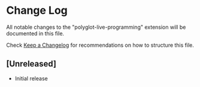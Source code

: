 # Change Log

All notable changes to the "polyglot-live-programming" extension will be documented in this file.

Check [Keep a Changelog](http://keepachangelog.com/) for recommendations on how to structure this file.

## [Unreleased]

- Initial release